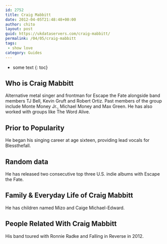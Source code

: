 ```yaml
---
id: 2752
title: Craig Mabbitt
date: 2012-04-05T21:48:48+00:00
author: chito
layout: post
guid: https://ukdataservers.com/craig-mabbitt/
permalink: /04/05/craig-mabbitt
tags:
 - show love
category: Guides
---
```


* some text
{: toc}


## Who is  Craig Mabbitt
                  
                  
                  
Alternative metal singer and frontman for Escape the Fate alongside band members TJ Bell, Kevin Gruft and Robert Ortiz. Past members of the group include Monte Money Jr., Michael Money and Max Green. He has also worked with groups like The Word Alive.
                  
                
                
                
## Prior to Popularity 
                  
                  
                  
He began his singing career at age sixteen, providing lead vocals for Blessthefall.
                  
                
                
                
## Random data 
                  
                  
                  
He has released two consecutive top three U.S. indie albums with Escape the Fate.
                  
                
                
                
## Family & Everyday Life of Craig Mabbitt
                  
                  
                  
He has children named Mizo and Caige Michael-Edward.
                  
                
                
                
## People Related With  Craig Mabbitt
                  
                  
                  
His band toured with Ronnie Radke and Falling in Reverse in 2012.
                  
                
              
            
          
          
          
    
    
  
